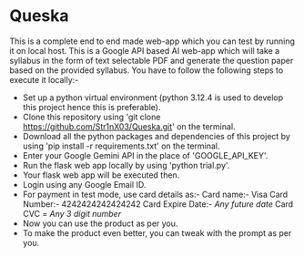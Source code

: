 # Queska
This is a complete end to end made web-app which you can test by running it on local host. This is a Google API based AI web-app which will take a syllabus in the form of text selectable PDF and generate the question paper based on the provided syllabus.
You have to follow the following steps to execute it locally:-
- Set up a python virtual environment (python 3.12.4 is used to develop this project hence this is preferable).
- Clone this repository using 'git clone https://github.com/Str1nX03/Queska.git' on the terminal.
- Download all the python packages and dependencies of this project by using 'pip install -r requirements.txt' on the terminal.
- Enter your Google Gemini API in the place of 'GOOGLE_API_KEY'.
- Run the flask web app locally by using 'python trial.py'.
- Your flask web app will be executed then.
- Login using any Google Email ID.
- For payment in test mode, use card details as:-
  Card name:- Visa
  Card Number:- 4242424242424242
  Card Expire Date:- *Any future date*
  Card CVC = *Any 3 digit number*
- Now you can use the product as per you.
- To make the product even better, you can tweak with the prompt as per you.
